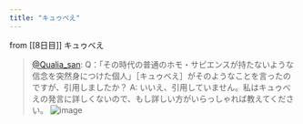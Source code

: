 ```yaml
---
title: "キュゥべえ"
---
```


from [[8日目]]
キュゥべえ
> [@Qualia_san](https://twitter.com/Qualia_san/status/1588389101064974337?s=20&t=bjhnNRmLVIyDLlXIuGyong): Q：「その時代の普通のホモ・サピエンスが持たないような信念を突然身につけた個人」［キュゥべえ］がそのようなことを言ったのですが、引用しましたか？
> A: いいえ、引用していません。私はキュゥべえの発言に詳しくないので、もし詳しい方がいらっしゃれば教えてください。
> ![image](https://pbs.twimg.com/media/FgsXbgfUcAA7Jap.png)

